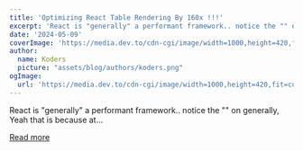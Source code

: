 ```yaml
---
title: 'Optimizing React Table Rendering By 160x !!!'
excerpt: 'React is "generally" a performant framework.. notice the "" on generally, Yeah that is because at...'
date: '2024-05-09'
coverImage: 'https://media.dev.to/cdn-cgi/image/width=1000,height=420,fit=cover,gravity=auto,format=auto/https%3A%2F%2Fdev-to-uploads.s3.amazonaws.com%2Fuploads%2Farticles%2Faw1i3stfoggaajc8gecn.png'
author:
  name: Koders
  picture: "assets/blog/authors/koders.png"
ogImage:
  url: 'https://media.dev.to/cdn-cgi/image/width=1000,height=420,fit=cover,gravity=auto,format=auto/https%3A%2F%2Fdev-to-uploads.s3.amazonaws.com%2Fuploads%2Farticles%2Faw1i3stfoggaajc8gecn.png'
---
```


React is "generally" a performant framework.. notice the "" on generally, Yeah that is because at...

[Read more](https://dev.to/navneet7716/optimizing-react-table-rendering-by-160x--5g3c)
